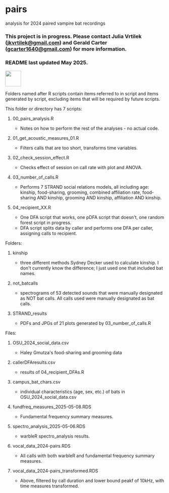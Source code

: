 # pairs
analysis for 2024 paired vampire bat recordings

### This project is in progress. Please contact Julia Vrtilek (jkvrtilek@gmail.com) and Gerald Carter (gcarter1640@gmail.com) for more information.
### README last updated May 2025.

<img src="https://user-images.githubusercontent.com/13193023/92195916-49f4b600-ee2b-11ea-90f3-75c0eea7e1b0.png" width="50px"/>

Folders named after R scripts contain items referred to in script and items generated by script, excluding items that will be required by future scripts.

This folder or directory has 7 scripts:
	
1. 00_pairs_analysis.R

    - Notes on how to perform the rest of the analyses - no actual code.
	
2. 01_get_acoustic_measures_01.R

    - Filters calls that are too short, transforms time variables.
    	
3. 02_check_session_effect.R

    - Checks effect of session on call rate with plot and ANOVA.
    
4. 03_number_of_calls.R

    - Performs 7 STRAND social relations models, all including age: kinship, food-sharing, grooming, combined affiliation rate, food-sharing AND kinship, grooming AND kinship, affiliation AND kinship.

1. 04_recipient_XX.R

    - One DFA script that works, one pDFA script that doesn't, one random forest script in progress.
    - DFA script splits data by caller and performs one DFA per caller, assigning calls to recipient.


Folders:

1. kinship

    - three different methods Sydney Decker used to calculate kinship. I don't currently know the difference; I just used one that included bat names.

2. not_batcalls

    - spectrograms of 53 detected sounds that were manually designated as NOT bat calls. All calls used were manually designated as bat calls.
    
1. STRAND_results

    - PDFs and JPGs of 21 plots generated by 03_number_of_calls.R


Files:

1. OSU_2024_social_data.csv

    - Haley Gmutza's food-sharing and grooming data
    
2. callerDFAresults.csv

    - results of 04_recipient_DFAs.R

3. campus_bat_chars.csv

    - individual characteristics (age, sex, etc.) of bats in OSU_2024_social_data.csv

4. fundfreq_measures_2025-05-08.RDS

    - Fundamental frequency summary measures.

5. spectro_analysis_2025-05-06.RDS

    - warbleR spectro_analysis results.

6. vocal_data_2024-pairs.RDS

    - All calls with both warbleR and fundamental frequency summary measures.
    
7. vocal_data_2024-pairs_transformed.RDS

    - Above, filtered by call duration and lower bound peakf of 10kHz, with time measures transformed.
